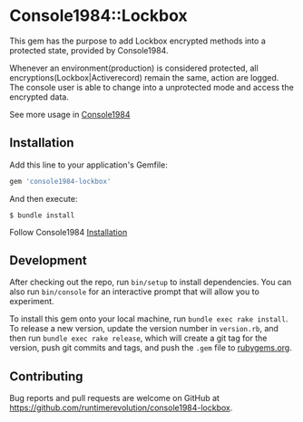 # Console1984::Lockbox

This gem has the purpose to add Lockbox encrypted methods into a protected state, provided by Console1984.

Whenever an environment(production) is considered protected, all encryptions(Lockbox|Activerecord) remain the same, action are logged. The console user is able to change into a unprotected mode and access the encrypted data. 

See more usage in [Console1984](https://github.com/basecamp/console1984)

## Installation

Add this line to your application's Gemfile:
```ruby
gem 'console1984-lockbox'
```

And then execute:

    $ bundle install

Follow Console1984 [Installation](https://github.com/basecamp/console1984#installation)

## Development

After checking out the repo, run `bin/setup` to install dependencies. You can also run `bin/console` for an interactive prompt that will allow you to experiment.

To install this gem onto your local machine, run `bundle exec rake install`. To release a new version, update the version number in `version.rb`, and then run `bundle exec rake release`, which will create a git tag for the version, push git commits and tags, and push the `.gem` file to [rubygems.org](https://rubygems.org).

## Contributing

Bug reports and pull requests are welcome on GitHub at https://github.com/runtimerevolution/console1984-lockbox.

